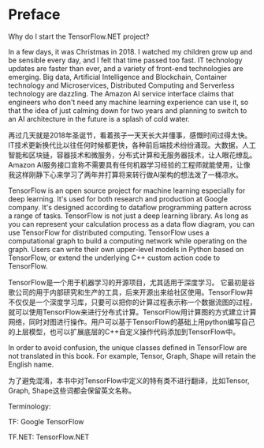 

# Preface

Why do I start the TensorFlow.NET project?

In a few days, it was Christmas in 2018. I watched my children grow up and be sensible every day, and I felt that time passed too fast. IT technology updates are faster than ever, and a variety of front-end technologies are emerging. Big data, Artificial Intelligence and Blockchain, Container technology and Microservices, Distributed Computing and Serverless technology are dazzling. The Amazon AI service interface claims that engineers who don't need any machine learning experience can use it, so that the idea of just calming down for two years and planning to switch to an AI architecture in the future is a splash of cold water.

再过几天就是2018年圣诞节，看着孩子一天天长大并懂事，感慨时间过得太快。IT技术更新换代比以往任何时候都更快，各种前后端技术纷纷涌现。大数据，人工智能和区块链，容器技术和微服务，分布式计算和无服务器技术，让人眼花缭乱。Amazon AI服务接口宣称不需要具有任何机器学习经验的工程师就能使用，让像我这样刚静下心来学习了两年并打算将来转行做AI架构的想法泼了一桶凉水。



TensorFlow is an open source project for machine learning especially for deep learning. It's used for both research and production at Google company. It's designed according to dataflow programming pattern across a range of tasks. TensorFlow is not just a deep learning library. As long as you can represent your calculation process as a data flow diagram, you can use TensorFlow for distributed computing. TensorFlow uses a computational graph to build a computing network while operating on the graph. Users can write their own upper-level models in Python based on TensorFlow, or extend the underlying C++ custom action code to TensorFlow.

TensorFlow是一个用于机器学习的开源项目，尤其适用于深度学习。 它最初是谷歌公司的用于内部研究和生产的工具，后来开源出来给社区使用。TensorFlow并不仅仅是一个深度学习库，只要可以把你的计算过程表示称一个数据流图的过程，就可以使用TensorFlow来进行分布式计算。TensorFlow用计算图的方式建立计算网络，同时对图进行操作。用户可以基于TensorFlow的基础上用python编写自己的上层模型，也可以扩展底层的C++自定义操作代码添加到TensorFlow中。



In order to avoid confusion, the unique classes defined in TensorFlow are not translated in this book. For example, Tensor, Graph, Shape will retain the English name.

为了避免混淆，本书中对TensorFlow中定义的特有类不进行翻译，比如Tensor, Graph, Shape这些词都会保留英文名称。



Terminology:

TF: Google TensorFlow

TF.NET: TensorFlow.NET
